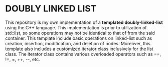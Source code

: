 # DOUBLY LINKED LIST

This repository is my own implementation of a **templated doubly-linked-list** using the C++ language. This implementation is prior to utilization of std::list, so some operations may not be identical to that of from the said container. This template include basic operations on linked-list such as creation, insertion, modification, and deletion of nodes. Moreover, this template also includes a customized iterator class inclusively for the list class. The iterator class contains various overloaded operators such as ==, !=, =, ++, --, etc. 
